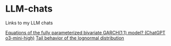 # LLM-chats
Links to my LLM chats

[Equations of the fully parameterized bivariate GARCH(1,1) model? (ChatGPT o3-mini-high)](https://chatgpt.com/share/67c8c558-21b0-8005-98f0-fa7e6f88cf5d)
[Tail behavior of the lognormal distribution](https://chatgpt.com/share/67e3dd0e-9810-8005-8e75-fc5c72107b4a)
